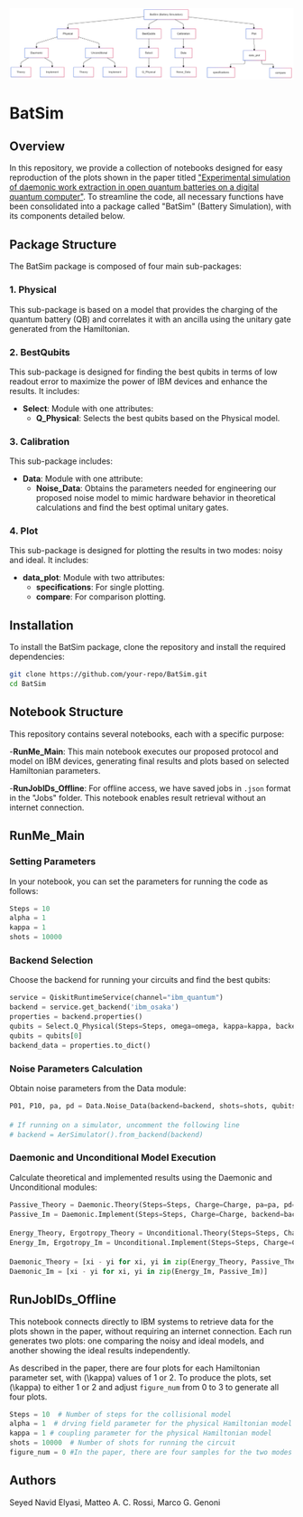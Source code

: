 ![BatSim Package Overview](BatSim_Package_Overview.png)


# BatSim

## Overview

In this repository, we provide a collection of notebooks designed for easy reproduction of the plots shown in the paper titled ["Experimental simulation of daemonic work extraction in open quantum batteries on a digital quantum computer"](https://arxiv.org/abs/2410.16567). To streamline the code, all necessary functions have been consolidated into a package called "BatSim" (Battery Simulation), with its components detailed below.


## Package Structure

The BatSim package is composed of four main sub-packages:

### 1. Physical
This sub-package is based on a model that provides the charging of the quantum battery (QB) and correlates it with an ancilla using the unitary gate generated from the Hamiltonian.

### 2. BestQubits
This sub-package is designed for finding the best qubits in terms of low readout error to maximize the power of IBM devices and enhance the results. It includes:
- **Select**: Module with one attributes:
  - **Q_Physical**: Selects the best qubits based on the Physical model.

### 3. Calibration
This sub-package includes:
- **Data**: Module with one attribute:
  - **Noise_Data**: Obtains the parameters needed for engineering our proposed noise model to mimic hardware behavior in theoretical calculations and find the best optimal unitary gates.

### 4. Plot
This sub-package is designed for plotting the results in two modes: noisy and ideal. It includes:
- **data_plot**: Module with two attributes:
  - **specifications**: For single plotting.
  - **compare**: For comparison plotting.

## Installation

To install the BatSim package, clone the repository and install the required dependencies:

```bash
git clone https://github.com/your-repo/BatSim.git
cd BatSim
```
## Notebook Structure

This repository contains several notebooks, each with a specific purpose:

-**RunMe_Main**: This main notebook executes our proposed protocol and model on IBM devices, generating final results and plots based on selected Hamiltonian parameters.

-**RunJobIDs_Offline**: For offline access, we have saved jobs in `.json` format in the "Jobs" folder. This notebook enables result retrieval without an internet connection. 


## RunMe_Main

### Setting Parameters

In your notebook, you can set the parameters for running the code as follows:

```python
Steps = 10
alpha = 1
kappa = 1
shots = 10000
```

### Backend Selection

Choose the backend for running your circuits and find the best qubits:

```python
service = QiskitRuntimeService(channel="ibm_quantum")
backend = service.get_backend('ibm_osaka')
properties = backend.properties()
qubits = Select.Q_Physical(Steps=Steps, omega=omega, kappa=kappa, backend=backend)
qubits = qubits[0]
backend_data = properties.to_dict()
```

### Noise Parameters Calculation

Obtain noise parameters from the Data module:

```python
P01, P10, pa, pd = Data.Noise_Data(backend=backend, shots=shots, qubits=qubits, simulator=True)

# If running on a simulator, uncomment the following line
# backend = AerSimulator().from_backend(backend)
```

### Daemonic and Unconditional Model Execution

Calculate theoretical and implemented results using the Daemonic and Unconditional modules:

```python
Passive_Theory = Daemonic.Theory(Steps=Steps, Charge=Charge, pa=pa, pd=pd, P01=P01, P10=P10)
Passive_Im = Daemonic.Implement(Steps=Steps, Charge=Charge, backend=backend, shots=shots, qubits=qubits)

Energy_Theory, Ergotropy_Theory = Unconditional.Theory(Steps=Steps, Charge=Charge, pa=pa, pd=pd)
Energy_Im, Ergotropy_Im = Unconditional.Implement(Steps=Steps, Charge=Charge, backend=backend, shots=shots, qubits=qubits)

Daemonic_Theory = [xi - yi for xi, yi in zip(Energy_Theory, Passive_Theory)]
Daemonic_Im = [xi - yi for xi, yi in zip(Energy_Im, Passive_Im)]
```

## RunJobIDs_Offline

This notebook connects directly to IBM systems to retrieve data for the plots shown in the paper, without requiring an internet connection. Each run generates two plots: one comparing the noisy and ideal models, and another showing the ideal results independently. 

As described in the paper, there are four plots for each Hamiltonian parameter set, with \(\kappa\) values of 1 or 2. To produce the plots, set \(\kappa\) to either 1 or 2 and adjust `figure_num` from 0 to 3 to generate all four plots.

```python
Steps = 10  # Number of steps for the collisional model
alpha = 1  # drving field parameter for the physical Hamiltonian model
kappa = 1 # coupling parameter for the physical Hamiltonian model
shots = 10000  # Number of shots for running the circuit
figure_num = 0 #In the paper, there are four samples for the two modes of paramters \kappa =  1 or 2. To have the first, seocond, third and the fourth plots, you have to put 0, 1, 2 and 3 respectively 
```

## Authors 
Seyed Navid Elyasi, Matteo A. C. Rossi, Marco G. Genoni



```

